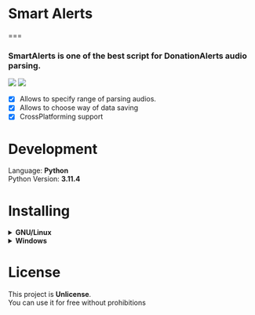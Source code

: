 # Smart Alerts
===

### SmartAlerts is one of the best script for DonationAlerts audio parsing.

![](https://i.imgur.com/YL7EYYA.png)
![](https://i.imgur.com/VNjKQ2B.png)

- [X] Allows to specify range of parsing audios.
- [X] Allows to choose way of data saving
- [X] CrossPlatforming support

# Development

Language: <b>Python</b>  \
Python Version: <b>3.11.4</b>

# Installing 

<details> <summary> <b>GNU/Linux</b> </summary>
## <em>GNU/Linux</em>

Here is a example of how to run script in <b>Bash</b>:

```bash
sudo apt install git                                                  # Install Git
sudo apt install python                                               # Install last version of Python

git clone https://github.com/FrenzyCode64/SmartAlerts.git             # Clone repository  
cd SmartAlerts                                                        # Go to repository directory

python3 main.py                                                       # Start up script

```
</details>

<details> <summary> <b>Windows</b> </summary>
## <em>Windows</em>

In <b>Windows</b> you must do some "preparatory"

### <b>First step</b>

<b>Install</b> project's [Python version](https://www.python.org/downloads/) \
To check Python version use:
```console
python -V
```

### Second step

<b>Install</b> [Git](https://git-scm.com/downloads)
To check Git version use:
```console      
git --version
```

### Third step

Run code in <b>Console</b>

```console   

git clone https://github.com/FrenzyCode64/SmartAlerts.git             # Clone repository  
cd SmartAlerts                                                        # Go to repository directory

python main.py                                                        # Start up script 

```
</details>

# License

This project is <b>Unlicense</b>. \
You can use it for free without prohibitions
